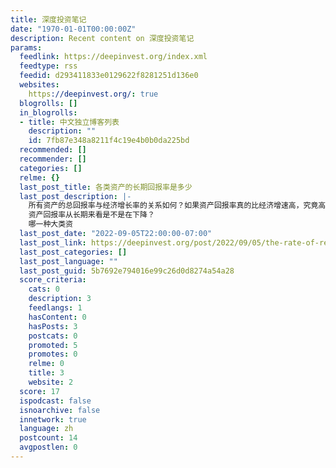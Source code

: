 ```yaml
---
title: 深度投资笔记
date: "1970-01-01T00:00:00Z"
description: Recent content on 深度投资笔记
params:
  feedlink: https://deepinvest.org/index.xml
  feedtype: rss
  feedid: d293411833e0129622f8281251d136e0
  websites:
    https://deepinvest.org/: true
  blogrolls: []
  in_blogrolls:
  - title: 中文独立博客列表
    description: ""
    id: 7fb87e348a8211f4c19e4b0b0da225bd
  recommended: []
  recommender: []
  categories: []
  relme: {}
  last_post_title: 各类资产的长期回报率是多少
  last_post_description: |-
    所有资产的总回报率与经济增长率的关系如何？如果资产回报率真的比经济增速高，究竟高多少？
    资产回报率从长期来看是不是在下降？
    哪一种大类资
  last_post_date: "2022-09-05T22:00:00-07:00"
  last_post_link: https://deepinvest.org/post/2022/09/05/the-rate-of-return-on-everything/
  last_post_categories: []
  last_post_language: ""
  last_post_guid: 5b7692e794016e99c26d0d8274a54a28
  score_criteria:
    cats: 0
    description: 3
    feedlangs: 1
    hasContent: 0
    hasPosts: 3
    postcats: 0
    promoted: 5
    promotes: 0
    relme: 0
    title: 3
    website: 2
  score: 17
  ispodcast: false
  isnoarchive: false
  innetwork: true
  language: zh
  postcount: 14
  avgpostlen: 0
---
```

